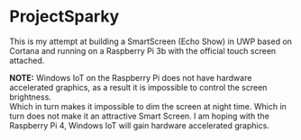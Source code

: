 # ProjectSparky

This is my attempt at building a SmartScreen (Echo Show) in UWP based on Cortana and running on a Raspberry Pi 3b with the official touch screen attached.

**NOTE:** Windows IoT on the Raspberry Pi does not have hardware accelerated graphics, as a result it is impossible to control the screen brightness.  
Which in turn makes it impossible to dim the screen at night time.  Which in turn does not make it an attractive Smart Screen.  I am hoping with the Raspberry Pi 4,
Windows IoT will gain hardware accelerated graphics.
